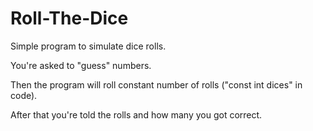 # Roll-The-Dice

Simple program to simulate dice rolls.

You're asked to "guess" numbers.

Then the program will roll constant number of rolls ("const int dices" in code).

After that you're told the rolls and how many you got correct.
